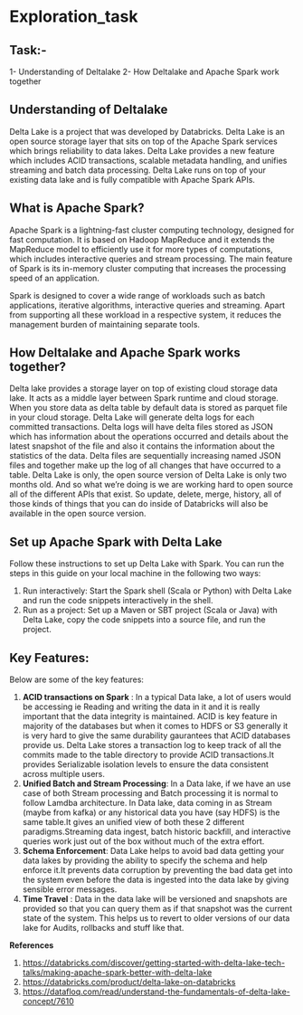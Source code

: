 # Exploration_task

## Task:-
1- Understanding of Deltalake
2- How Deltalake and Apache Spark work together


## Understanding of Deltalake
Delta Lake is a project that was developed by Databricks. Delta Lake is an open source storage layer that sits on top of the Apache Spark services which brings reliability to data lakes. Delta Lake provides a new feature which includes ACID transactions, scalable metadata handling, and unifies streaming and batch data processing. Delta Lake runs on top of your existing data lake and is fully compatible with Apache Spark APIs.

## What is Apache Spark?
Apache Spark is a lightning-fast cluster computing technology, designed for fast computation. It is based on Hadoop MapReduce and it extends the MapReduce model to efficiently use it for more types of computations, which includes interactive queries and stream processing. The main feature of Spark is its in-memory cluster computing that increases the processing speed of an application.

Spark is designed to cover a wide range of workloads such as batch applications, iterative algorithms, interactive queries and streaming. Apart from supporting all these workload in a respective system, it reduces the management burden of maintaining separate tools.

## How Deltalake and Apache Spark works together?
Delta lake provides a storage layer on top of existing cloud storage data lake. It acts as a middle layer between Spark runtime and cloud storage. When you store data as delta table by default data is stored as parquet file in your cloud storage.
Delta Lake will generate delta logs for each committed transactions. Delta logs will have delta files stored as JSON which has information about the operations occurred and details about the latest snapshot of the file and also it contains the information about the statistics of the data. Delta files are sequentially increasing named JSON files and together make up the log of all changes that have occurred to a table. Delta Lake is only, the open source version of Delta Lake is only two months old. And so what we’re doing is we are working hard to open source all of the different APIs that exist. So update, delete, merge, history, all of those kinds of things that you can do inside of Databricks will also be available in the open source version.

## Set up Apache Spark with Delta Lake
Follow these instructions to set up Delta Lake with Spark. You can run the steps in this guide on your local machine in the following two ways:
1.	Run interactively: Start the Spark shell (Scala or Python) with Delta Lake and run the code snippets interactively in the shell.
2.	Run as a project: Set up a Maven or SBT project (Scala or Java) with Delta Lake, copy the code snippets into a source file, and run the project.


## Key Features:

Below are some of the key features:
1.	**ACID transactions on Spark** : In a typical Data lake, a lot of users would be accessing ie Reading and writing the data in it and it is really important that the data integrity is maintained. ACID is key feature in majority of the databases but when it comes to HDFS or S3 generally it is very hard to give the same durability gaurantees that ACID databases provide us. Delta Lake stores a transaction log to keep track of all the commits made to the table directory to provide ACID transactions.It provides Serializable isolation levels to ensure the data consistent across multiple users.
2.	**Unified Batch and Stream Processing**: In a Data lake, if we have an use case of both Stream processing and Batch processing it is normal to follow Lamdba architecture. In Data lake, data coming in as Stream (maybe from kafka) or any historical data you have (say HDFS) is the same table.It gives an unified view of both these 2 different paradigms.Streaming data ingest, batch historic backfill, and interactive queries work just out of the box without much of the extra effort.
3.  **Schema Enforcement**: Data Lake helps to avoid bad data getting your data lakes by providing the ability to specify the schema and help enforce it.It prevents data corruption by preventing the bad data get into the system even before the data is ingested into the data lake by giving sensible error messages.
4.	**Time Travel** : Data in the data lake will be versioned and snapshots are provided so that you can query them as if that snapshot was the current state of the system. This helps us to revert to older versions of our data lake for Audits, rollbacks and stuff like that.


**References**
1. https://databricks.com/discover/getting-started-with-delta-lake-tech-talks/making-apache-spark-better-with-delta-lake
2. https://databricks.com/product/delta-lake-on-databricks
3. https://datafloq.com/read/understand-the-fundamentals-of-delta-lake-concept/7610

